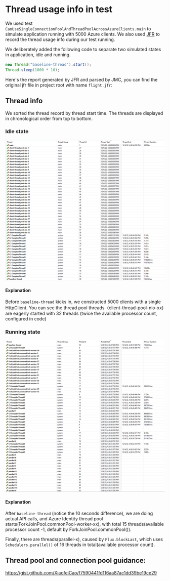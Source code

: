 # Thread usage info in test

We used test `CanUseSingleConnectionPoolAndThreadPoolAcrossAzureClients.main` to simulate application running with 5000 Azure clients.
We also used [JFR](https://docs.oracle.com/javacomponents/jmc-5-4/jfr-runtime-guide/about.htm#JFRUH170) to record the thread usage info during our test running.

We deliberately added the following code to separate two simulated states in application, idle and running.
```java
new Thread("baseline-thread").start();
Thread.sleep(1000 * 10);
```

Here's the report generated by JFR and parsed by JMC, you can find the original jfr file in project root with name `flight.jfr`:

## Thread info

We sorted the thread record by thread start time. The threads are displayed in chronological order from top to bottom.

### Idle state

![img.png](img.png)

#### Explanation

Before `baseline-thread` kicks in, we constructed 5000 clients with a single HttpClient. You can see the thread pool threads（client-thread-pool-nio-xx) are eagerly started with 32 threads (twice the available processor count, configured in code)

### Running state
![img_1.png](img_1.png)

#### Explanation

After `baseline-thread` (notice the 10 seconds difference), we are doing actual API calls, and Azure Identity thread pool starts(ForkJoinPool.commonPool-worker-xx), with total 15 threads(available processor count -1, default by ForkJoinPool.commonPool()).

Finally, there are threads(parallel-x), caused by `Flux.blockLast`, which uses `Schedulers.parallel()` of 16 threads in total(available processor count).

## Thread pool and connection pool guidance:

https://gist.github.com/XiaofeiCao/f7590441fd116aa87ac1dd39be19ce29